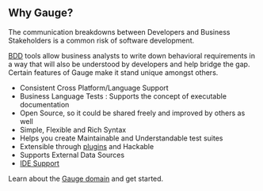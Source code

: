 ## Why Gauge?

The communication breakdowns between Developers and Business Stakeholders is a common risk of software development.

[BDD](http://agilecoach.typepad.com/agile-coaching/2012/03/bdd-in-a-nutshell.html) tools allow business analysts to write down behavioral requirements in a way that will also be understood by developers and help bridge the gap. Certain features of Gauge make it stand unique amongst others.

* Consistent Cross Platform/Language Support
* Business Language Tests : Supports the concept of executable documentation
* Open Source, so it could be shared freely and improved by others as well
* Simple, Flexible and Rich Syntax
* Helps you create Maintainable and Understandable test suites
* Extensible through [plugins](plugins/README.md) and Hackable
* Supports External Data Sources
* [IDE Support](ide_support/README.md)

Learn about the [Gauge domain](gauge_domain.md) and get started.
